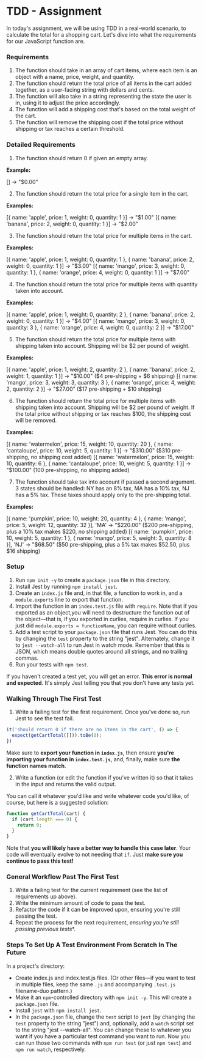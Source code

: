 # TDD - Assignment

In today's assignment, we will be using TDD in a real-world scenario, to calculate the total for a shopping cart. Let's dive into what the requirements for our JavaScript function are.

### Requirements

1. The function should take in an array of cart items, where each item is an object with a name, price, weight, and quantity.
2. The function should return the total price of all items in the cart added together, as a user-facing string with dollars and cents.
3. The function will also take in a string representing the state the user is in, using it to adjust the price accordingly.
4. The function will add a shipping cost that's based on the total weight of the cart.
5. The function will remove the shipping cost if the total price without shipping or tax reaches a certain threshold.

### Detailed Requirements

1. The function should return 0 if given an empty array.

**Example:**

[] -> "$0.00"

2. The function should return the total price for a single item in the cart.

**Examples:**

[{ name: 'apple', price: 1, weight: 0, quantity: 1 }] -> "$1.00"
[{ name: 'banana', price: 2, weight: 0, quantity: 1 }] -> "$2.00"

3. The function should return the total price for multiple items in the cart.

**Examples:**

[{ name: 'apple', price: 1, weight: 0, quantity: 1 }, { name: 'banana', price: 2, weight: 0, quantity: 1 }] -> "$3.00"
[{ name: 'mango', price: 3, weight: 0, quantity: 1 }, { name: 'orange', price: 4, weight: 0, quantity: 1 }] -> "$7.00"

4. The function should return the total price for multiple items with quantity taken into account.

**Examples:**

[{ name: 'apple', price: 1, weight: 0, quantity: 2 }, { name: 'banana', price: 2, weight: 0, quantity: 1 }] -> "$4.00"
[{ name: 'mango', price: 3, weight: 0, quantity: 3 }, { name: 'orange', price: 4, weight: 0, quantity: 2 }] -> "$17.00"

5. The function should return the total price for multiple items with shipping taken into account. Shipping will be $2 per pound of weight.

**Examples:**

[{ name: 'apple', price: 1, weight: 2, quantity: 2 }, { name: 'banana', price: 2, weight: 1, quantity: 1 }] -> "$10.00" ($4 pre-shipping + $6 shipping)
[{ name: 'mango', price: 3, weight: 3, quantity: 3 }, { name: 'orange', price: 4, weight: 2, quantity: 2 }] -> "$27.00" ($17 pre-shipping + $10 shipping)

6. The function should return the total price for multiple items with shipping taken into account. Shipping will be $2 per pound of weight. If the total price without shipping or tax reaches $100, the shipping cost will be removed.

**Examples:**

[{ name: 'watermelon', price: 15, weight: 10, quantity: 20 }, { name: 'cantaloupe', price: 10, weight: 5, quantity: 1 }] -> "$310.00" ($310 pre-shipping, no shipping cost added)
[{ name: 'watermelon', price: 15, weight: 10, quantity: 6 }, { name: 'cantaloupe', price: 10, weight: 5, quantity: 1 }] -> "$100.00" (100 pre-shipping, no shipping added)

7. The function should take tax into account if passed a second argument. 3 states should be handled: NY has an 8% tax, MA has a 10% tax, NJ has a 5% tax. These taxes should apply only to the pre-shipping total.

**Examples:**

[{ name: 'pumpkin', price: 10, weight: 20, quantity: 4 }, { name: 'mango', price: 5, weight: 12, quantity: 32 }], 'MA' -> "$220.00" ($200 pre-shipping, plus a 10% tax makes $220, no shipping added)
[{ name: 'pumpkin', price: 10, weight: 5, quantity: 1 }, { name: 'mango', price: 5, weight: 3, quantity: 8 }], 'NJ' -> "$68.50" ($50 pre-shipping, plus a 5% tax makes $52.50, plus $16 shipping)

### Setup

1. Run `npm init -y` to create a `package.json` file in this directory.
2. Install Jest by running `npm install jest`.
3. Create an `index.js` file and, in that file, a function to work in, and a `module.exports` line to export that function.
4. Import the function in an `index.test.js` file with `require`. Note that if you exported as an object,you will need to destructure the function out of the object—that is, if you exported in curlies, require in curlies. If you just did `module.exports = functionName`, you can require without curlies.
5. Add a test script to your `package.json` file that runs Jest. You can do this by changing the `test` property to the string "jest". Alternately, change it to `jest --watch-all` to run Jest in watch mode. Remember that this is JSON, which means double quotes around all strings, and no trailing commas.
6. Run your tests with `npm test`.

If you haven't created a test yet, you will get an error. **This error is normal and expected**. It's simply Jest telling you that you don't have any tests yet.


### Walking Through The First Test

1. Write a failing test for the first requirement. Once you've done so, run Jest to see the test fail.

```javascript
it('should return 0 if there are no items in the cart', () => {
  expect(getCartTotal([])).toBe(0);
})
```

Make sure to **export your function in `index.js`**, then ensure **you're importing your function in `index.test.js`**, and, finally, make sure **the function names match**.

2. Write a function (or edit the function if you've written it) so that it takes in the input and returns the valid output.

You can call it whatever you'd like and write whatever code you'd like, of course, but here is a suggested solution:

``` javascript
function getCartTotal(cart) {
  if (cart.length === 0) {
    return 0;
  }
}
```

Note that **you will likely have a better way to handle this case later**. Your code will eventually evolve to not needing that `if`. Just **make sure you continue to pass this test!**

### General Workflow Past The First Test

1. Write a failing test for the current requirement (see the list of requirements up above).
2. Write the minimum amount of code to pass the test.
3. Refactor the code if it can be improved upon, ensuring you're still passing the test.
4. Repeat the process for the next requirement, *ensuring you're still passing previous tests**.

### Steps To Set Up A Test Environment From Scratch In The Future

In a project's directory:

- Create index.js and index.test.js files. (Or other files—if you want to test in multiple files, keep the same `.js` and accompanying `.test.js` filename-duo pattern.)
- Make it an `npm`-controlled directory with `npm init -y`. This will create a `package.json` file.
- Install `jest` with `npm install jest`.
- In the `package.json` file, change the `test` script to `jest` (by changing the `test` property to the string "jest") and, optionally, add a `watch` script set to the string "jest --watch-all". You can change these to whatever you want if you have a particular test command you want to run. Now you can run those two commands with `npm run test` (or just `npm test`) and `npm run watch`, respectively.
